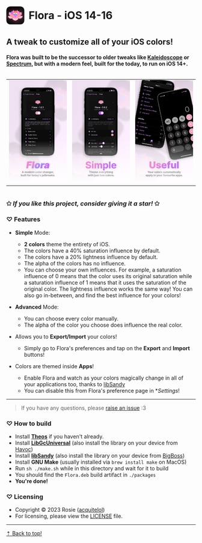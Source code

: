 # <img src="Preferences/Resources/FullIcon.png" style="width: 3rem; margin-right: 0.3rem; margin-bottom: 0.3rem" align="center"> Flora - iOS 14-16

## A tweak to customize all of your iOS colors!

#### Flora was built to be the successor to older tweaks like [Kaleidoscope](https://sparkdev.me/) or [Spectrum](https://github.com/Skittyblock/Spectrum), but with a modern feel, built for the today, to run on iOS 14+.

<div style="overflow-x: auto;">
  <table>
    <tr>
      <td width="33%">
        <div>
            <img src="Screenshots/Flora.png" />
        </div>
      </td>
      <td width="33%">
        <div>
            <img src="Screenshots/Simple.PNG" />
        </div>
      </td>
      <td width="33%" >
        <div>
            <img src="Screenshots/Useful.png" />
        </div>
      </td>
    </tr>
  </table>
</div>

### ✩ *If you like this project, consider giving it a star!* ✩

### ♡ **Features**

- **Simple** Mode:
    - **2 colors** theme the entirety of iOS.
    - The colors have a 40% saturation influence by default.
    - The colors have a 20% lightness influence by default.
    - The alpha of the colors has no influence.
    - You can choose your own influences. For example, a saturation influence of 0 means that the color uses its original saturation while a saturation influence of 1 means that it uses the saturation of the original color. The lightness influence works the same way! You can also go in-between, and find the best influence for your colors!

- **Advanced** Mode:
    - You can choose every color manually.
    - The alpha of the color you choose does influence the real color.

- Allows you to **Export/Import** your colors!
  - Simply go to Flora's preferences and tap on the **Export** and **Import** buttons!

- Colors are themed inside **Apps**!
  - Enable Flora and watch as your colors magically change in all of your applications too, thanks to [libSandy](https://github.com/opa334/libSandy)
  - You can disable this from Flora's preference page in **Settings*!

<hr />

> If you have any questions, please [raise an issue](https://github.com/acquitelol/flora/issues/new) :3

### ♡ **How to build**

- Install **[Theos](https://theos.dev/docs/installation)** if you haven't already.
- Install **[LibGcUniversal](https://github.com/MrGcGamer/LibGcUniversalDocumentation?tab=readme-ov-file#installation-in-theos)** (also install the library on your device from [Havoc](sileo://source/https://havoc.app/))
- Install **[libSandy](https://github.com/opa334/libSandy?tab=readme-ov-file#functions-provided-by-libsandy)** (also install the library on your device from [BigBoss](sileo://source/http://apt.thebigboss.org/repofiles/cydia/))
- Install **GNU Make** (usually installed via `brew install make` on MacOS)
- Run `sh ./make.sh` while in this directory and wait for it to build
- You should find the `Flora.deb` build artifact in `./packages`
- **You're done!**

### ♡ **Licensing**

- Copyright © 2023 Rosie ([acquitelol](https://github.com/acquitelol))
- For licensing, please view the [LICENSE](https://github.com/acquitelol/flora/blob/main/LICENSE) file.

<hr />

<a href="#top">⇡ Back to top️!</a>
